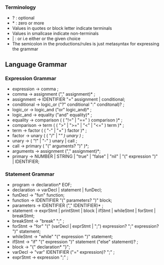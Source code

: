 ### Terminology
- ? : optional 
- \* : zero or more
- Values in quotes or block letter indicate terminals
- Values in smallcase indicate non-terminals
- | : or i.e either or the given choice
- The semicolon in the productions/rules is just metasyntax for expressing the grammar

## Language Grammar

### Expression Grammar
- expression -> comma ;
- comma -> assignment ("," assignment)* ;
- assignment -> IDENTIFIER "=" assignment | conditional;
- conditional -> logic_or ("?" conditional ":" conditonal)? ;
- logic_or -> logic_and ("or" logic_and)* ;
- logic_and -> equality ("and" equality)* ;
- equality -> comparison ( ( "!=" | "==" ) comparison )* ;
- comparison -> term ( ( ">" | ">=" | "<" | "<=" ) term )* ;
- term -> factor ( ( "-" | "+" ) factor )* ;
- factor -> unary ( ( "/" | "*" ) unary )* ;
- unary -> ( "!" | "-" ) unary | call ;
- call -> primary ( "(" arguments? ")" )*;
- arguments -> assignment ("," assignment)*;
- primary -> NUMBER | STRING | "true" | "false" | "nil" | "(" expression ")" | IDENTIFIER;


### Statement Grammar
- program -> declaration* EOF;
- declaration -> varDecl | statement | funDecl;
- funDecl -> "fun" function;
- function -> IDENTIFIER "(" parameters? ")" block;
- parameters -> IDENTIFIER ("," IDENTIFIER)* ;
- statement -> exprStmt | printStmt | block | ifStmt | whileStmt | forStmt | breakStmt;
- breakStmt -> "break" ";" ;
- forStmt -> "for" "(" (varDecl | exprStmt | ";") expression? ";" expression? ")" statement;
- whileStmt -> "while" "(" expression ")" statement;
- ifStmt -> "if" "(" expression ")" statement ("else" statement)? ;
- block -> "{" declaration* "}";
- varDecl -> "var" IDENTIFIER ("=" expression)? ";" ; 
- exprStmt -> expression ";" ;